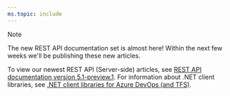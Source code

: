 ```yaml
---
ms.topic: include
---
```


> [!NOTE]  
> The new REST API documentation set is almost here! Within the next few weeks we'll be publishing these new articles.
>  
> To view our newest REST API (Server-side) articles, see [REST API documentation version 5.1-preview.1](https://docs.microsoft.com/en-us/rest/api/azure/devops/test/runs?view=azure-devops-rest-5.1). 
> For information about .NET client libraries, see [.NET client libraries for Azure DevOps (and TFS)](../integrate/concepts/dotnet-client-libraries.md).
